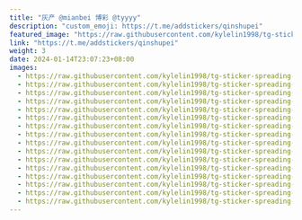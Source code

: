 ```yaml
---
title: "灰产 @mianbei 博彩 @tyyyy"
description: "custom_emoji: https://t.me/addstickers/qinshupei"
featured_image: "https://raw.githubusercontent.com/kylelin1998/tg-sticker-spreading-worldwide-images/main/img/e056bc34-5e26-4865-97c2-9d392a7103a9.jpg"
link: "https://t.me/addstickers/qinshupei"
weight: 3
date: 2024-01-14T23:07:23+08:00
images:
  - https://raw.githubusercontent.com/kylelin1998/tg-sticker-spreading-worldwide-images/main/img/e056bc34-5e26-4865-97c2-9d392a7103a9.jpg
  - https://raw.githubusercontent.com/kylelin1998/tg-sticker-spreading-worldwide-images/main/img/eba0110c-b4e0-48cf-8d03-6c206970b702.jpg
  - https://raw.githubusercontent.com/kylelin1998/tg-sticker-spreading-worldwide-images/main/img/c957aa99-19bb-481d-bb62-bebec31669d8.jpg
  - https://raw.githubusercontent.com/kylelin1998/tg-sticker-spreading-worldwide-images/main/img/c84bae09-dae1-4e59-8595-6192e8fa235f.jpg
  - https://raw.githubusercontent.com/kylelin1998/tg-sticker-spreading-worldwide-images/main/img/091af1b6-a27f-4913-a1a4-6949fabe2315.jpg
  - https://raw.githubusercontent.com/kylelin1998/tg-sticker-spreading-worldwide-images/main/img/a54e9ddd-2c15-499c-9915-339ad6145246.jpg
  - https://raw.githubusercontent.com/kylelin1998/tg-sticker-spreading-worldwide-images/main/img/78e91261-6864-4b15-a8ab-dd44cd57d938.jpg
  - https://raw.githubusercontent.com/kylelin1998/tg-sticker-spreading-worldwide-images/main/img/e90d09cc-fd15-4d68-a1bc-9694aee50804.jpg
  - https://raw.githubusercontent.com/kylelin1998/tg-sticker-spreading-worldwide-images/main/img/f3cd4f1d-a0c9-49b8-a057-02d35f7b06e8.jpg
  - https://raw.githubusercontent.com/kylelin1998/tg-sticker-spreading-worldwide-images/main/img/4d4cca6d-792b-4989-9ed9-7cf41fe66bae.jpg
  - https://raw.githubusercontent.com/kylelin1998/tg-sticker-spreading-worldwide-images/main/img/14c74d4a-bc65-40d8-87eb-b566f15acd99.jpg
  - https://raw.githubusercontent.com/kylelin1998/tg-sticker-spreading-worldwide-images/main/img/f00e08c8-c6d9-46db-8214-adbf5d57dd9d.jpg
  - https://raw.githubusercontent.com/kylelin1998/tg-sticker-spreading-worldwide-images/main/img/d3722c3c-4f8a-4ea2-9a09-a33c83ef2360.jpg
  - https://raw.githubusercontent.com/kylelin1998/tg-sticker-spreading-worldwide-images/main/img/a24b68ac-a970-4958-aa95-f6c66d980a45.jpg
  - https://raw.githubusercontent.com/kylelin1998/tg-sticker-spreading-worldwide-images/main/img/a36a78dd-a4a2-4fb6-9683-57abd9ecfcfc.jpg
  - https://raw.githubusercontent.com/kylelin1998/tg-sticker-spreading-worldwide-images/main/img/11cfc200-9359-4781-aeae-196e4ae368e0.jpg
---
```


